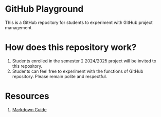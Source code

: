# GitHub Playground
This is a GitHub repository for students to experiment with GitHub project management.

# How does this repository work? 
1. Students enrolled in the semester 2 2024/2025 project will be invited to this repository.
2. Students can feel free to experiment with the functions of GitHub repository. Please remain polite and respectful. 


# Resources
1. [Markdown Guide](https://docs.github.com/en/get-started/writing-on-github/getting-started-with-writing-and-formatting-on-github/basic-writing-and-formatting-syntax)

